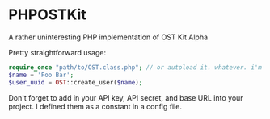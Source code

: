 # PHPOSTKit
A rather uninteresting PHP implementation of OST Kit Alpha

Pretty straightforward usage:

```php
require_once "path/to/OST.class.php"; // or autoload it. whatever. i'm not your mum.
$name = 'Foo Bar';
$user_uuid = OST::create_user($name);
```

Don't forget to add in your API key, API secret, and base URL into your project. I defined them as a constant in a config file.
